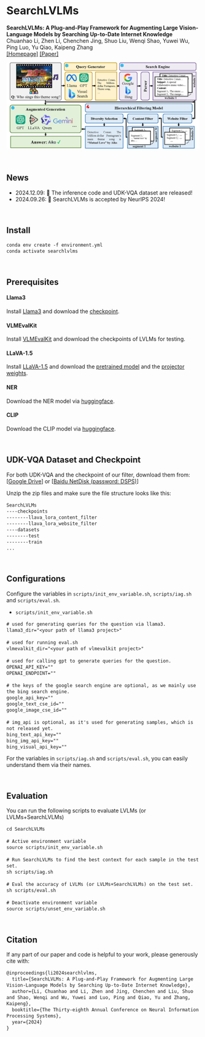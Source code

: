 # SearchLVLMs
**SearchLVLMs: A Plug-and-Play Framework for Augmenting Large Vision-Language Models by Searching Up-to-Date Internet Knowledge**  
Chuanhao Li, Zhen Li, Chenchen Jing, Shuo Liu, Wenqi Shao, Yuwei Wu, Ping Luo, Yu Qiao, Kaipeng Zhang  
[[Homepage]](https://nevermorelch.github.io/SearchLVLMs.github.io/) [[Paper]](https://arxiv.org/pdf/2405.14554)

![Example Image](https://github.com/NeverMoreLCH/SearchLVLMs.github.io/blob/main/static/images/framework.png?raw=true)

<br>

## News
- 2024.12.09: 🎉 The inference code and UDK-VQA dataset are released!
- 2024.09.26: 🎉 SearchLVLMs is accepted by NeurIPS 2024!

<br>

## Install
```
conda env create -f environment.yml
conda activate searchlvlms
```

<br>

## Prerequisites
#### Llama3
Install [Llama3](https://github.com/meta-llama/llama3/) and download the [checkpoint](https://huggingface.co/meta-llama/Meta-Llama-3-8B-Instruct).

#### VLMEvalKit
Install [VLMEvalKit](https://github.com/open-compass/VLMEvalKit) and download the checkpoints of LVLMs for testing.

#### LLaVA-1.5
Install [LLaVA-1.5](https://github.com/haotian-liu/LLaVA) and download the [pretrained model](https://huggingface.co/liuhaotian/llava-v1.5-7b/tree/main) and the [projector weights](https://huggingface.co/liuhaotian/llava-v1.5-mlp2x-336px-pretrain-vicuna-7b-v1.5/tree/main).

#### NER
Download the NER model via [huggingface](https://huggingface.co/dslim/bert-large-NER).

#### CLIP
Download the CLIP model via [huggingface](https://huggingface.co/docs/transformers/model_doc/clip).

<br>

## UDK-VQA Dataset and Checkpoint
For both UDK-VQA and the checkpoint of our filter, download them from:
[[Google Drive](https://drive.google.com/drive/folders/1qt_ttxcY43AvC17Xcv8ZnsH0fMNxa9LE?usp=sharing)] or
[[Baidu NetDisk (password: DSPS)](https://pan.baidu.com/s/1XCJq9mSItZAd21fY0Xz1zQ)]

Unzip the zip files and make sure the file structure looks like this:
```
SearchLVLMs
----checkpoints
--------llava_lora_content_filter
--------llava_lora_website_filter
----datasets
--------test
--------train
...
```

<br>

## Configurations
Configure the variables in `scripts/init_env_variable.sh`, `scripts/iag.sh` and `scripts/eval.sh`.
- `scripts/init_env_variable.sh`
```
# used for generating queries for the question via llama3.
llama3_dir="<your path of llama3 project>"

# used for running eval.sh
vlmevalkit_dir="<your path of vlmevalkit project>"

# used for calling gpt to generate queries for the question.
OPENAI_API_KEY=""
OPENAI_ENDPOINT=""

# the keys of the google search engine are optional, as we mainly use the bing search engine.
google_api_key=""
google_text_cse_id=""
google_image_cse_id=""

# img_api is optional, as it's used for generating samples, which is not released yet.
bing_text_api_key=""
bing_img_api_key=""
bing_visual_api_key=""
```
For the variables in `scripts/iag.sh` and `scripts/eval.sh`, you can easily understand them via their names.

<br>

## Evaluation
You can run the following scripts to evaluate LVLMs (or LVLMs+SearchLVLMs)
```
cd SearchLVLMs

# Active environment variable
source scripts/init_env_variable.sh

# Run SearchLVLMs to find the best context for each sample in the test set.
sh scripts/iag.sh

# Eval the accuracy of LVLMs (or LVLMs+SearchLVLMs) on the test set.
sh scripts/eval.sh

# Deactivate environment variable
source scripts/unset_env_variable.sh
```

<br>

## Citation
If any part of our paper and code is helpful to your work, please generously cite with:
```
@inproceedings{li2024searchlvlms,
  title={SearchLVLMs: A Plug-and-Play Framework for Augmenting Large Vision-Language Models by Searching Up-to-Date Internet Knowledge},
  author={Li, Chuanhao and Li, Zhen and Jing, Chenchen and Liu, Shuo and Shao, Wenqi and Wu, Yuwei and Luo, Ping and Qiao, Yu and Zhang, Kaipeng},
  booktitle={The Thirty-eighth Annual Conference on Neural Information Processing Systems},
  year={2024}
}
```
